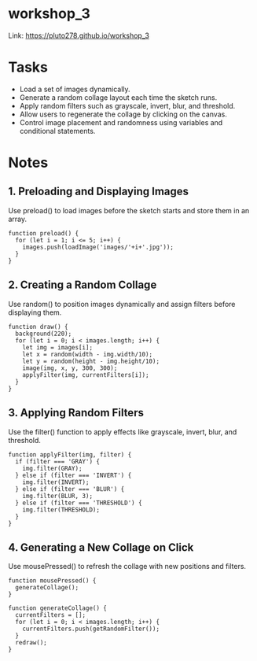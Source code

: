 # workshop_3

Link: https://pluto278.github.io/workshop_3

# Tasks

- Load a set of images dynamically.
- Generate a random collage layout each time the sketch runs.
- Apply random filters such as grayscale, invert, blur, and threshold.
- Allow users to regenerate the collage by clicking on the canvas.
- Control image placement and randomness using variables and conditional statements.

# Notes

## 1. Preloading and Displaying Images

Use preload() to load images before the sketch starts and store them in an array.
```
function preload() {
  for (let i = 1; i <= 5; i++) {
    images.push(loadImage('images/'+i+'.jpg'));
  }
}
```

## 2. Creating a Random Collage

Use random() to position images dynamically and assign filters before displaying them.
```
function draw() {
  background(220);
  for (let i = 0; i < images.length; i++) {
    let img = images[i];
    let x = random(width - img.width/10);
    let y = random(height - img.height/10);
    image(img, x, y, 300, 300);
    applyFilter(img, currentFilters[i]);
  }
}
```
## 3. Applying Random Filters

Use the filter() function to apply effects like grayscale, invert, blur, and threshold.
```
function applyFilter(img, filter) {
  if (filter === 'GRAY') {
    img.filter(GRAY);
  } else if (filter === 'INVERT') {
    img.filter(INVERT);
  } else if (filter === 'BLUR') {
    img.filter(BLUR, 3);
  } else if (filter === 'THRESHOLD') {
    img.filter(THRESHOLD);
  }
}
```

## 4. Generating a New Collage on Click

Use mousePressed() to refresh the collage with new positions and filters.
```
function mousePressed() {
  generateCollage();
}

function generateCollage() {
  currentFilters = [];
  for (let i = 0; i < images.length; i++) {
    currentFilters.push(getRandomFilter());
  }
  redraw();
}
```
